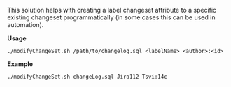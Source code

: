 This solution helps with creating a label changeset attribute to a specific existing changeset programmatically (in some cases this can be used in automation).

**Usage** <br>
```console
./modifyChangeSet.sh /path/to/changelog.sql <labelName> <author>:<id>
```
**Example** <br>
```console
./modifyChangeSet.sh changeLog.sql Jira112 Tsvi:14c
```
